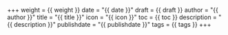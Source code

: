 +++
weight = {{ weight }}
date = "{{ date }}"
draft = {{ draft }}
author = "{{ author }}"
title = "{{ title }}"
icon = "{{ icon }}"
toc = {{ toc }}
description = "{{ description }}"
publishdate = "{{ publishdate }}"
tags = {{ tags }}
+++